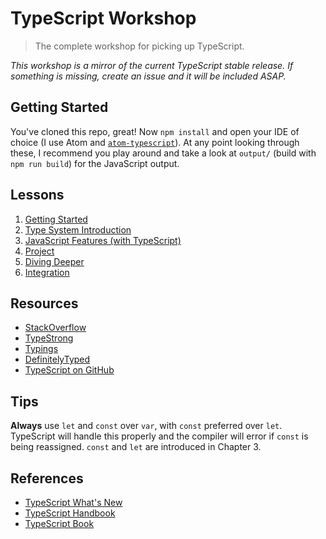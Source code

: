# TypeScript Workshop

> The complete workshop for picking up TypeScript.

_This workshop is a mirror of the current TypeScript stable release. If something is missing, create an issue and it will be included ASAP._

## Getting Started

You've cloned this repo, great! Now `npm install` and open your IDE of choice (I use Atom and [`atom-typescript`](https://github.com/TypeStrong/atom-typescript)). At any point looking through these, I recommend you play around and take a look at `output/` (build with `npm run build`) for the JavaScript output.

## Lessons

1. [Getting Started](01-getting-started)
2. [Type System Introduction](02-type-system-introduction)
3. [JavaScript Features (with TypeScript)](03-javascript-features)
4. [Project](04-project)
5. [Diving Deeper](05-diving-deeper)
6. [Integration](06-integration)

## Resources

* [StackOverflow](https://stackoverflow.com/tags/typescript)
* [TypeStrong](https://github.com/TypeStrong/)
* [Typings](https://github.com/typings)
* [DefinitelyTyped](https://github.com/DefinitelyTyped/)
* [TypeScript on GitHub](https://github.com/Microsoft/TypeScript)

## Tips

**Always** use `let` and `const` over `var`, with `const` preferred over `let`. TypeScript will handle this properly and the compiler will error if `const` is being reassigned. `const` and `let` are introduced in Chapter 3.

## References

* [TypeScript What's New](https://github.com/Microsoft/TypeScript/wiki/What's-new-in-TypeScript)
* [TypeScript Handbook](http://www.typescriptlang.org/Handbook)
* [TypeScript Book](https://basarat.gitbooks.io/typescript/content/index.html)
